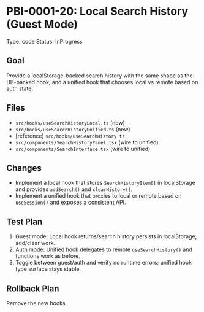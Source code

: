 # PBI-0001-20: Local Search History (Guest Mode)

Type: code
Status: InProgress

## Goal
Provide a localStorage-backed search history with the same shape as the DB-backed hook, and a unified hook that chooses local vs remote based on auth state.

## Files
- `src/hooks/useSearchHistoryLocal.ts` (new)
- `src/hooks/useSearchHistoryUnified.ts` (new)
- [reference] `src/hooks/useSearchHistory.ts`
- `src/components/SearchHistoryPanel.tsx` (wire to unified)
- `src/components/SearchInterface.tsx` (wire to unified)

## Changes
- Implement a local hook that stores `SearchHistoryItem[]` in localStorage and provides `addSearch()` and `clearHistory()`.
- Implement a unified hook that proxies to local or remote based on `useSession()` and exposes a consistent API.

## Test Plan
1. Guest mode: Local hook returns/search history persists in localStorage; add/clear work.
2. Auth mode: Unified hook delegates to remote `useSearchHistory()` and functions work as before.
3. Toggle between guest/auth and verify no runtime errors; unified hook type surface stays stable.

## Rollback Plan
Remove the new hooks.
